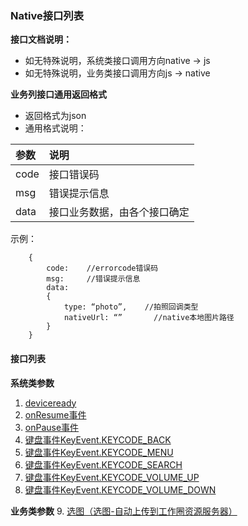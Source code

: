 ### Native接口列表
**接口文档说明：**
+ 如无特殊说明，系统类接口调用方向native -> js
+ 如无特殊说明，业务类接口调用方向js -> native

**业务列接口通用返回格式**
+ 返回格式为json
+ 通用格式说明：

|参数|说明|
|:-------------|:-------------|
|code|接口错误码|
|msg|错误提示信息|
|data|接口业务数据，由各个接口确定|
示例：
```
    {
        code:    //errorcode错误码
        msg:     //错误提示信息
        data:
        {
            type: “photo”,    //拍照回调类型
            nativeUrl: “”       //native本地图片路径
        }
    }
```
    
    
#### 接口列表

**系统类参数**
1. [deviceready](./native/systemEvent.md)
2. [onResume事件](./native/systemEvent.md)
3. [onPause事件](./native/systemEvent.md)
4. [键盘事件KeyEvent.KEYCODE_BACK](./native/systemEvent.md)
5. [键盘事件KeyEvent.KEYCODE_MENU](./native/systemEvent.md)
6. [键盘事件KeyEvent.KEYCODE_SEARCH](./native/systemEvent.md)
7. [键盘事件KeyEvent.KEYCODE_VOLUME_UP](./native/systemEvent.md)
8. [键盘事件KeyEvent.KEYCODE_VOLUME_DOWN](./native/systemEvent.md)

**业务类参数**
9. [选图（选图-自动上传到工作圈资源服务器）](./native/interfaces/album.md)